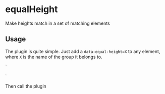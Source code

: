 equalHeight
===========

 Make heights match in a set of matching elements
 
 ## Usage
 
The plugin is quite simple. Just add a `data-equal-height=X` to any element, where `X` is the name of the group it belongs to. 

`<div data-equal-height="a"></div>
<div data-equal-height="a"></div>
<div data-equal-height="a"></div>`

Then call the plugin 
 


 
 

